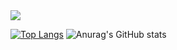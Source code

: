 <img src="https://capsule-render.vercel.app/api?type=wave&color=auto&height=300&section=header&text=JaeYeong&fontSize=90" />

[![Top Langs](https://github-readme-stats.vercel.app/api/top-langs/?username=jaeyeong97)](https://github.com/anuraghazra/github-readme-stats)
![Anurag's GitHub stats](https://github-readme-stats.vercel.app/api?username=jaeyeong97&show_icons=true&theme=radical)
